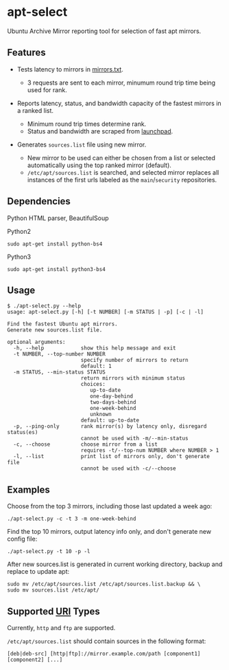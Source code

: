 apt-select
========

Ubuntu Archive Mirror reporting tool for selection of fast apt mirrors.

Features
-----------

- Tests latency to mirrors in [mirrors.txt](http://mirrors.ubuntu.com/mirrors.txt).
    - 3 requests are sent to each mirror, minumum round trip time being used for rank.

- Reports latency, status, and bandwidth capacity of the fastest mirrors in a ranked list.
    - Minimum round trip times determine rank.
    - Status and bandwidth are scraped from [launchpad](https://launchpad.net/ubuntu/+archivemirrors).

- Generates `sources.list` file using new mirror.
    - New mirror to be used can either be chosen from a list or selected automatically using the top ranked mirror (default).
    - `/etc/apt/sources.list` is searched, and selected mirror replaces all instances of the first urls labeled as the `main`/`security` repositories.

Dependencies
------------

Python HTML parser, BeautifulSoup

Python2

    sudo apt-get install python-bs4

Python3

    sudo apt-get install python3-bs4

Usage
-----

```
$ ./apt-select.py --help
usage: apt-select.py [-h] [-t NUMBER] [-m STATUS | -p] [-c | -l]

Find the fastest Ubuntu apt mirrors.
Generate new sources.list file.

optional arguments:
  -h, --help            show this help message and exit
  -t NUMBER, --top-number NUMBER
                        specify number of mirrors to return
                        default: 1
  -m STATUS, --min-status STATUS
                        return mirrors with minimum status
                        choices:
                           up-to-date
                           one-day-behind
                           two-days-behind
                           one-week-behind
                           unknown
                        default: up-to-date
  -p, --ping-only       rank mirror(s) by latency only, disregard status(es)
                        cannot be used with -m/--min-status
  -c, --choose          choose mirror from a list
                        requires -t/--top-num NUMBER where NUMBER > 1
  -l, --list            print list of mirrors only, don't generate file
                        cannot be used with -c/--choose
```

Examples
--------

Choose from the top 3 mirrors, including those last updated a week ago:

    ./apt-select.py -c -t 3 -m one-week-behind

Find the top 10 mirrors, output latency info only, and don't generate new config file:

    ./apt-select.py -t 10 -p -l

After new sources.list is generated in current working directory, backup and replace to update apt:

    sudo mv /etc/apt/sources.list /etc/apt/sources.list.backup && \
    sudo mv sources.list /etc/apt/

Supported [URI](https://en.wikipedia.org/wiki/URI) Types
--------------------------------------------------------

Currently, `http` and `ftp` are supported.

`/etc/apt/sources.list` should contain sources in the following format:

    [deb|deb-src] [http|ftp]://mirror.example.com/path [component1] [component2] [...]


